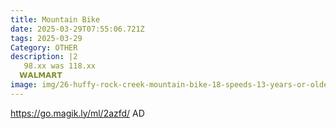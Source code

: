 ```yaml
---
title: Mountain Bike
date: 2025-03-29T07:55:06.721Z
tags: 2025-03-29
Category: OTHER
description: |2
   98.xx was 118.xx
  𝗪𝗔𝗟𝗠𝗔𝗥𝗧  
image: img/26-huffy-rock-creek-mountain-bike-18-speeds-13-years-or-older-mint_a88dda42-40f8-483c-af0b-cac1cc960e9f.53032b42c392226d711f1d4611bb75a5.webp
---
```

https://go.magik.ly/ml/2azfd/
AD